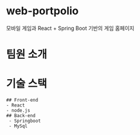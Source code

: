 # web-portpolio
모바일 게임과 React + Spring Boot 기반의 게임 홈페이지

# 팀원 소개

# 기술 스택
```
## Front-end
- React
- node.js
## Back-end
 - Springboot
 - MySql
